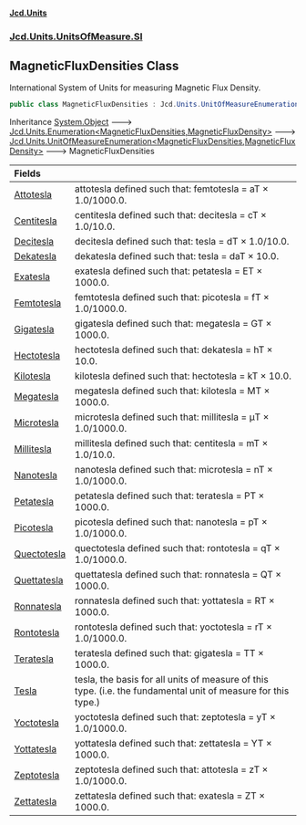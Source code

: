#### [Jcd.Units](index 'index')
### [Jcd.Units.UnitsOfMeasure.SI](Jcd.Units.UnitsOfMeasure.SI 'Jcd.Units.UnitsOfMeasure.SI')

## MagneticFluxDensities Class

International System of Units for measuring Magnetic Flux Density.

```csharp
public class MagneticFluxDensities : Jcd.Units.UnitOfMeasureEnumeration<Jcd.Units.UnitsOfMeasure.SI.MagneticFluxDensities, Jcd.Units.UnitTypes.MagneticFluxDensity>
```

Inheritance [System.Object](https://docs.microsoft.com/en-us/dotnet/api/System.Object 'System.Object') &#129106; [Jcd.Units.Enumeration&lt;](Enumeration_TEnumeration,T_ 'Jcd.Units.Enumeration<TEnumeration,T>')[MagneticFluxDensities](MagneticFluxDensities 'Jcd.Units.UnitsOfMeasure.SI.MagneticFluxDensities')[,](Enumeration_TEnumeration,T_ 'Jcd.Units.Enumeration<TEnumeration,T>')[MagneticFluxDensity](MagneticFluxDensity 'Jcd.Units.UnitTypes.MagneticFluxDensity')[&gt;](Enumeration_TEnumeration,T_ 'Jcd.Units.Enumeration<TEnumeration,T>') &#129106; [Jcd.Units.UnitOfMeasureEnumeration&lt;](UnitOfMeasureEnumeration_TEnumeration,T_ 'Jcd.Units.UnitOfMeasureEnumeration<TEnumeration,T>')[MagneticFluxDensities](MagneticFluxDensities 'Jcd.Units.UnitsOfMeasure.SI.MagneticFluxDensities')[,](UnitOfMeasureEnumeration_TEnumeration,T_ 'Jcd.Units.UnitOfMeasureEnumeration<TEnumeration,T>')[MagneticFluxDensity](MagneticFluxDensity 'Jcd.Units.UnitTypes.MagneticFluxDensity')[&gt;](UnitOfMeasureEnumeration_TEnumeration,T_ 'Jcd.Units.UnitOfMeasureEnumeration<TEnumeration,T>') &#129106; MagneticFluxDensities

| Fields | |
| :--- | :--- |
| [Attotesla](MagneticFluxDensities.Attotesla 'Jcd.Units.UnitsOfMeasure.SI.MagneticFluxDensities.Attotesla') | attotesla defined such that: femtotesla = aT × 1.0/1000.0. |
| [Centitesla](MagneticFluxDensities.Centitesla 'Jcd.Units.UnitsOfMeasure.SI.MagneticFluxDensities.Centitesla') | centitesla defined such that: decitesla = cT × 1.0/10.0. |
| [Decitesla](MagneticFluxDensities.Decitesla 'Jcd.Units.UnitsOfMeasure.SI.MagneticFluxDensities.Decitesla') | decitesla defined such that: tesla = dT × 1.0/10.0. |
| [Dekatesla](MagneticFluxDensities.Dekatesla 'Jcd.Units.UnitsOfMeasure.SI.MagneticFluxDensities.Dekatesla') | dekatesla defined such that: tesla = daT × 10.0. |
| [Exatesla](MagneticFluxDensities.Exatesla 'Jcd.Units.UnitsOfMeasure.SI.MagneticFluxDensities.Exatesla') | exatesla defined such that: petatesla = ET × 1000.0. |
| [Femtotesla](MagneticFluxDensities.Femtotesla 'Jcd.Units.UnitsOfMeasure.SI.MagneticFluxDensities.Femtotesla') | femtotesla defined such that: picotesla = fT × 1.0/1000.0. |
| [Gigatesla](MagneticFluxDensities.Gigatesla 'Jcd.Units.UnitsOfMeasure.SI.MagneticFluxDensities.Gigatesla') | gigatesla defined such that: megatesla = GT × 1000.0. |
| [Hectotesla](MagneticFluxDensities.Hectotesla 'Jcd.Units.UnitsOfMeasure.SI.MagneticFluxDensities.Hectotesla') | hectotesla defined such that: dekatesla = hT × 10.0. |
| [Kilotesla](MagneticFluxDensities.Kilotesla 'Jcd.Units.UnitsOfMeasure.SI.MagneticFluxDensities.Kilotesla') | kilotesla defined such that: hectotesla = kT × 10.0. |
| [Megatesla](MagneticFluxDensities.Megatesla 'Jcd.Units.UnitsOfMeasure.SI.MagneticFluxDensities.Megatesla') | megatesla defined such that: kilotesla = MT × 1000.0. |
| [Microtesla](MagneticFluxDensities.Microtesla 'Jcd.Units.UnitsOfMeasure.SI.MagneticFluxDensities.Microtesla') | microtesla defined such that: millitesla = μT × 1.0/1000.0. |
| [Millitesla](MagneticFluxDensities.Millitesla 'Jcd.Units.UnitsOfMeasure.SI.MagneticFluxDensities.Millitesla') | millitesla defined such that: centitesla = mT × 1.0/10.0. |
| [Nanotesla](MagneticFluxDensities.Nanotesla 'Jcd.Units.UnitsOfMeasure.SI.MagneticFluxDensities.Nanotesla') | nanotesla defined such that: microtesla = nT × 1.0/1000.0. |
| [Petatesla](MagneticFluxDensities.Petatesla 'Jcd.Units.UnitsOfMeasure.SI.MagneticFluxDensities.Petatesla') | petatesla defined such that: teratesla = PT × 1000.0. |
| [Picotesla](MagneticFluxDensities.Picotesla 'Jcd.Units.UnitsOfMeasure.SI.MagneticFluxDensities.Picotesla') | picotesla defined such that: nanotesla = pT × 1.0/1000.0. |
| [Quectotesla](MagneticFluxDensities.Quectotesla 'Jcd.Units.UnitsOfMeasure.SI.MagneticFluxDensities.Quectotesla') | quectotesla defined such that: rontotesla = qT × 1.0/1000.0. |
| [Quettatesla](MagneticFluxDensities.Quettatesla 'Jcd.Units.UnitsOfMeasure.SI.MagneticFluxDensities.Quettatesla') | quettatesla defined such that: ronnatesla = QT × 1000.0. |
| [Ronnatesla](MagneticFluxDensities.Ronnatesla 'Jcd.Units.UnitsOfMeasure.SI.MagneticFluxDensities.Ronnatesla') | ronnatesla defined such that: yottatesla = RT × 1000.0. |
| [Rontotesla](MagneticFluxDensities.Rontotesla 'Jcd.Units.UnitsOfMeasure.SI.MagneticFluxDensities.Rontotesla') | rontotesla defined such that: yoctotesla = rT × 1.0/1000.0. |
| [Teratesla](MagneticFluxDensities.Teratesla 'Jcd.Units.UnitsOfMeasure.SI.MagneticFluxDensities.Teratesla') | teratesla defined such that: gigatesla = TT × 1000.0. |
| [Tesla](MagneticFluxDensities.Tesla 'Jcd.Units.UnitsOfMeasure.SI.MagneticFluxDensities.Tesla') | tesla, the basis for all units of measure of this type. (i.e. the fundamental unit of measure for this type.) |
| [Yoctotesla](MagneticFluxDensities.Yoctotesla 'Jcd.Units.UnitsOfMeasure.SI.MagneticFluxDensities.Yoctotesla') | yoctotesla defined such that: zeptotesla = yT × 1.0/1000.0. |
| [Yottatesla](MagneticFluxDensities.Yottatesla 'Jcd.Units.UnitsOfMeasure.SI.MagneticFluxDensities.Yottatesla') | yottatesla defined such that: zettatesla = YT × 1000.0. |
| [Zeptotesla](MagneticFluxDensities.Zeptotesla 'Jcd.Units.UnitsOfMeasure.SI.MagneticFluxDensities.Zeptotesla') | zeptotesla defined such that: attotesla = zT × 1.0/1000.0. |
| [Zettatesla](MagneticFluxDensities.Zettatesla 'Jcd.Units.UnitsOfMeasure.SI.MagneticFluxDensities.Zettatesla') | zettatesla defined such that: exatesla = ZT × 1000.0. |
